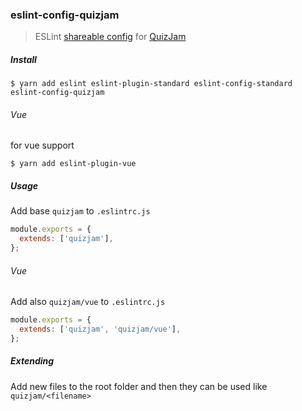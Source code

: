 ### eslint-config-quizjam

> ESLint [shareable config](http://eslint.org/docs/developer-guide/shareable-configs.html) for [QuizJam](https://quizjam.com)

##### Install

`$ yarn add eslint eslint-plugin-standard eslint-config-standard eslint-config-quizjam`

###### Vue

for vue support

`$ yarn add eslint-plugin-vue`

##### Usage

Add base `quizjam` to `.eslintrc.js`

```js
module.exports = {
  extends: ['quizjam'],
};
```

###### Vue

Add also `quizjam/vue` to `.eslintrc.js`

```js
module.exports = {
  extends: ['quizjam', 'quizjam/vue'],
};
```

##### Extending

Add new files to the root folder and then they can be used like `quizjam/<filename>`
